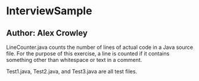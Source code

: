 # InterviewSample

## Author: Alex Crowley


LineCounter.java counts the number of lines of actual code in a Java source file. For the purpose of this exercise, a line is counted if it contains something other than whitespace or text in a comment.

Test1.java, Test2.java, and Test3.java are all test files.
